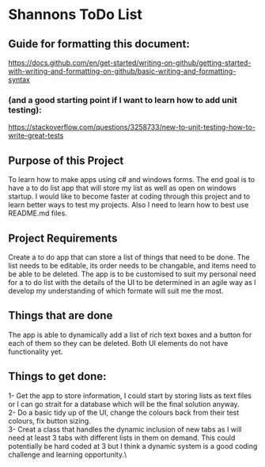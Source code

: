 # Shannons ToDo List

## Guide for formatting this document:
https://docs.github.com/en/get-started/writing-on-github/getting-started-with-writing-and-formatting-on-github/basic-writing-and-formatting-syntax

### (and a good starting point if I want to learn how to add unit testing):
https://stackoverflow.com/questions/3258733/new-to-unit-testing-how-to-write-great-tests

## Purpose of this Project
To learn how to make apps using c# and windows forms. The end goal is to have a to do list app that will store my list as well as open on windows startup. I would like to become faster at coding through this project and to learn better ways to test my projects. Also I need to learn how to best use README.md files.

## Project Requirements
Create a to do app that can store a list of things that need to be done. The list needs to be editable, its order needs to be changable, and items need to be able to be deleted. The app is to be customised to suit my personal need for a to do list with the details of the UI to be determined in an agile way as I develop my understanding of which formate will suit me the most.

## Things that are done
The app is able to dynamically add a list of rich text boxes and a button for each of them so they can be deleted. Both UI elements do not have functionality yet.

## Things to get done:
1- Get the app to store information, I could start by storing lists as text files or I can go strait for a database which will be the final solution anyway.\
2- Do a basic tidy up of the UI, change the colours back from their test colours, fix button sizing.\
3- Creat a class that handles the dynamic inclusion of new tabs as I will need at least 3 tabs with different lists in them on demand. This could potentially be hard coded at 3 but I think a dynamic system is a good coding challenge and learning opportunity.\
